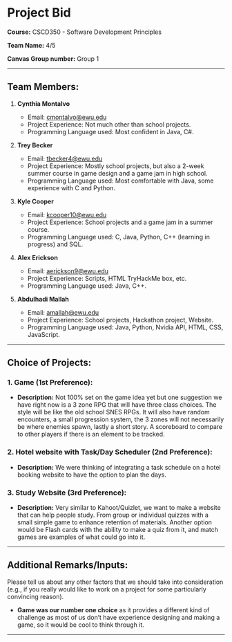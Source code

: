 # Project Bid

**Course:** CSCD350 - Software Development Principles

**Team Name:** 4/5

**Canvas Group number:** Group 1

---

## Team Members:

1. **Cynthia Montalvo**
   - Email: cmontalvo@ewu.edu
   - Project Experience: Not much other than school projects.
   - Programming Language used: Most confident in Java, C#.

2. **Trey Becker**
   - Email: tbecker4@ewu.edu
   - Project Experience: Mostly school projects, but also a 2-week summer course in game design and a game jam in high school.
   - Programming Language used: Most comfortable with Java, some experience with C and Python.

3. **Kyle Cooper**
   - Email: kcooper10@ewu.edu
   - Project Experience: School projects and a game jam in a summer course.
   - Programming Language used: C, Java, Python, C++ (learning in progress) and SQL.

4. **Alex Erickson**
   - Email: aerickson9@ewu.edu
   - Project Experience: Scripts, HTML TryHackMe box, etc.
   - Programming Language used: Java, C++.

5. **Abdulhadi Mallah**
   - Email: amallah@ewu.edu
   - Project Experience: School projects, Hackathon project, Website.
   - Programming Language used: Java, Python, Nvidia API, HTML, CSS, JavaScript.

---

## Choice of Projects:

### 1. Game (1st Preference):
   - **Description:** Not 100% set on the game idea yet but one suggestion we have right now is a 3 zone RPG that will have three class choices. The style will be like the old school SNES RPGs. It will also have random encounters, a small progression system, the 3 zones will not necessarily be where enemies spawn, lastly a short story. A scoreboard to compare to other players if there is an element to be tracked.

### 2. Hotel website with Task/Day Scheduler (2nd Preference):
   - **Description:** We were thinking of integrating a task schedule on a hotel booking website to have the option to plan the days.

### 3. Study Website (3rd Preference):
   - **Description:** Very similar to Kahoot/Quizlet, we want to make a website that can help people study. From group or individual quizzes with a small simple game to enhance retention of materials. Another option would be Flash cards with the ability to make a quiz from it, and match games are examples of what could go into it.

---

## Additional Remarks/Inputs:

Please tell us about any other factors that we should take into consideration (e.g., if you really would like to work on a project for some particularly convincing reason).

- **Game was our number one choice** as it provides a different kind of challenge as most of us don’t have experience designing and making a game, so it would be cool to think through it.

--- 

